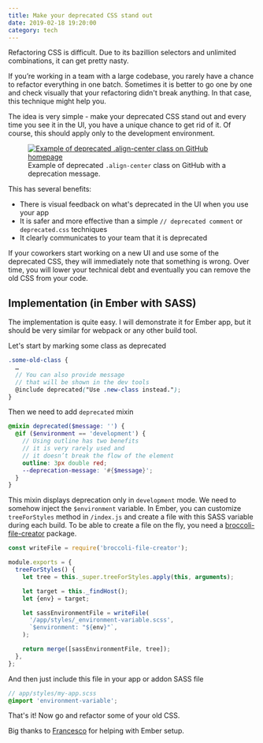 ```yaml
---
title: Make your deprecated CSS stand out
date: 2019-02-18 19:20:00
category: tech
---
```


Refactoring CSS is difficult. Due to its bazillion selectors and unlimited combinations, it can get pretty nasty.

If you’re working in a team with a large codebase, you rarely have a chance to refactor everything in one batch. Sometimes it is better to go one by one and check visually that your refactoring didn't break anything. In that case, this technique might help you.

The idea is very simple - make your deprecated CSS stand out and every time you see it in the UI, you have a unique chance to get rid of it. Of course, this should apply only to the development environment.

<figure>
  <a href="/images/deprecated-css-example.png"><img src="/images/deprecated-css-example.png" alt="Example of deprecated .align-center class on GitHub homepage"/></a>
  <figcaption>Example of deprecated <code>.align-center</code> class on GitHub with a deprecation message.</figcaption>
</figure>

This has several benefits:

- There is visual feedback on what's deprecated in the UI when you use your app
- It is safer and more effective than a simple `// deprecated comment` or `deprecated.css` techniques
- It clearly communicates to your team that it is deprecated

If your coworkers start working on a new UI and use some of the deprecated CSS, they will immediately note that something is wrong. Over time, you will lower your technical debt and eventually you can remove the old CSS from your code.

## Implementation (in Ember with SASS)

The implementation is quite easy. I will demonstrate it for Ember app, but it should be very similar for webpack or any other build tool.

Let's start by marking some class as deprecated

```scss
.some-old-class {
  …
  // You can also provide message
  // that will be shown in the dev tools
  @include deprecated("Use .new-class instead.");
}
```

Then we need to add `deprecated` mixin

```scss
@mixin deprecated($message: '') {
  @if ($environment == 'development') {
    // Using outline has two benefits
    // it is very rarely used and
    // it doesn’t break the flow of the element
    outline: 3px double red;
    --deprecation-message: '#{$message}';
  }
}
```

This mixin displays deprecation only in `development` mode. We need to somehow inject the `$environment` variable. In Ember, you can customize `treeForStyles` method in `/index.js` and create a file with this SASS variable during each build. To be able to create a file on the fly, you need a [broccoli-file-creator](https://github.com/rwjblue/broccoli-file-creator) package.

```js
const writeFile = require('broccoli-file-creator');

module.exports = {
  treeForStyles() {
    let tree = this._super.treeForStyles.apply(this, arguments);

    let target = this._findHost();
    let {env} = target;

    let sassEnvironmentFile = writeFile(
      '/app/styles/_environment-variable.scss',
      `$environment: "${env}"`,
    );

    return merge([sassEnvironmentFile, tree]);
  },
};
```

And then just include this file in your app or addon SASS file

```scss
// app/styles/my-app.scss
@import 'environment-variable';
```

That's it! Now go and refactor some of your old CSS.

Big thanks to [Francesco](https://fnovy.com/) for helping with Ember setup.
